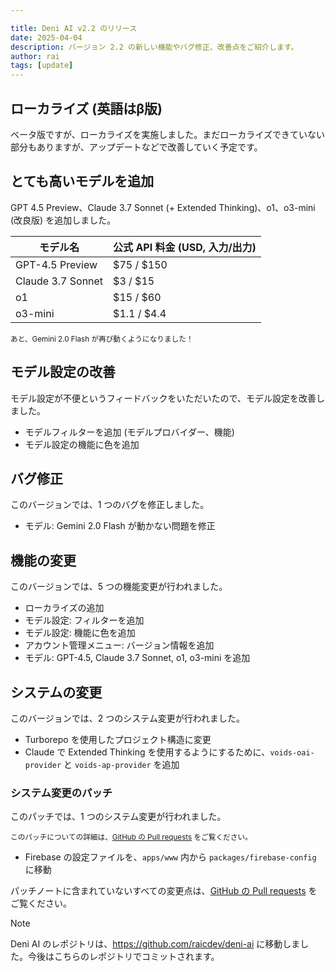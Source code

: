 ```yaml
---

title: Deni AI v2.2 のリリース
date: 2025-04-04
description: バージョン 2.2 の新しい機能やバグ修正、改善点をご紹介します。
author: rai
tags: [update]
---
```


## ローカライズ (英語はβ版)

ベータ版ですが、ローカライズを実施しました。まだローカライズできていない部分もありますが、アップデートなどで改善していく予定です。

## とても高いモデルを追加

GPT 4.5 Preview、Claude 3.7 Sonnet (+ Extended Thinking)、o1、o3-mini (改良版) を追加しました。

| モデル名          | 公式 API 料金 (USD, 入力/出力) |
| ----------------- | --------------------- |
| GPT-4.5 Preview   | $75 / $150            |
| Claude 3.7 Sonnet | $3 / $15              |
| o1                | $15 / $60             |
| o3-mini           | $1.1 / $4.4           |

<small>あと、Gemini 2.0 Flash が再び動くようになりました！</small>

## モデル設定の改善

モデル設定が不便というフィードバックをいただいたので、モデル設定を改善しました。

- モデルフィルターを追加 (モデルプロバイダー、機能)
- モデル設定の機能に色を追加

## バグ修正

このバージョンでは、1 つのバグを修正しました。

- モデル: Gemini 2.0 Flash が動かない問題を修正

## 機能の変更

このバージョンでは、5 つの機能変更が行われました。

- ローカライズの追加
- モデル設定: フィルターを追加
- モデル設定: 機能に色を追加
- アカウント管理メニュー: バージョン情報を追加
- モデル: GPT-4.5, Claude 3.7 Sonnet, o1, o3-mini を追加

## システムの変更

このバージョンでは、2 つのシステム変更が行われました。

- Turborepo を使用したプロジェクト構造に変更
- Claude で Extended Thinking を使用するようにするために、`voids-oai-provider` と `voids-ap-provider` を追加

### システム変更のパッチ

このパッチでは、1 つのシステム変更が行われました。

<small>このパッチについての詳細は、[GitHub の Pull requests](https://github.com/raicdev/deni-ai/pull/2) をご覧ください。</small>

- Firebase の設定ファイルを、`apps/www` 内から `packages/firebase-config` に移動

パッチノートに含まれていないすべての変更点は、[GitHub の Pull requests](https://github.com/raicdev/deni-ai/pull/1) をご覧ください。

> [!NOTE]
> Deni AI のレポジトリは、https://github.com/raicdev/deni-ai に移動しました。今後はこちらのレポジトリでコミットされます。